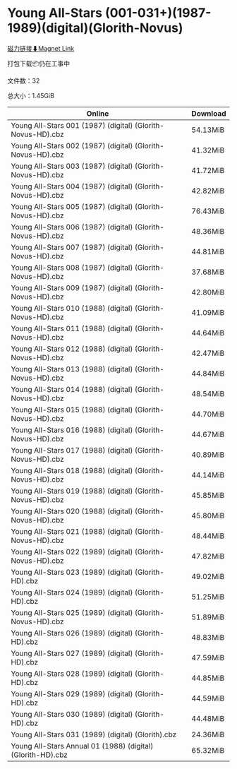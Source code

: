 # Young All-Stars (001-031+)(1987-1989)(digital)(Glorith-Novus)

[磁力链接⬇Magnet Link](magnet:?xt=urn:btih:18c90e77de30e3c259a4179f9404653da6d8f4db&dn=Young%20All-Stars%20%28001-031%2B%29%281987-1989%29%28digital%29%28Glorith-Novus%29)

打包下载📦仍在工事中

文件数：32

总大小：1.45GiB

Online | Download
--- | ---
Young All-Stars 001 (1987) (digital) (Glorith-Novus-HD).cbz | 54.13MiB
Young All-Stars 002 (1987) (digital) (Glorith-Novus-HD).cbz | 41.32MiB
Young All-Stars 003 (1987) (digital) (Glorith-Novus-HD).cbz | 41.72MiB
Young All-Stars 004 (1987) (digital) (Glorith-Novus-HD).cbz | 42.82MiB
Young All-Stars 005 (1987) (digital) (Glorith-Novus-HD).cbz | 76.43MiB
Young All-Stars 006 (1987) (digital) (Glorith-Novus-HD).cbz | 48.36MiB
Young All-Stars 007 (1987) (digital) (Glorith-Novus-HD).cbz | 44.81MiB
Young All-Stars 008 (1987) (digital) (Glorith-Novus-HD).cbz | 37.68MiB
Young All-Stars 009 (1987) (digital) (Glorith-Novus-HD).cbz | 42.80MiB
Young All-Stars 010 (1988) (digital) (Glorith-Novus-HD).cbz | 41.09MiB
Young All-Stars 011 (1988) (digital) (Glorith-Novus-HD).cbz | 44.64MiB
Young All-Stars 012 (1988) (digital) (Glorith-Novus-HD).cbz | 42.47MiB
Young All-Stars 013 (1988) (digital) (Glorith-Novus-HD).cbz | 44.84MiB
Young All-Stars 014 (1988) (digital) (Glorith-Novus-HD).cbz | 48.54MiB
Young All-Stars 015 (1988) (digital) (Glorith-Novus-HD).cbz | 44.70MiB
Young All-Stars 016 (1988) (digital) (Glorith-Novus-HD).cbz | 44.67MiB
Young All-Stars 017 (1988) (digital) (Glorith-Novus-HD).cbz | 40.89MiB
Young All-Stars 018 (1988) (digital) (Glorith-Novus-HD).cbz | 44.14MiB
Young All-Stars 019 (1988) (digital) (Glorith-Novus-HD).cbz | 45.85MiB
Young All-Stars 020 (1988) (digital) (Glorith-Novus-HD).cbz | 45.80MiB
Young All-Stars 021 (1988) (digital) (Glorith-Novus-HD).cbz | 48.44MiB
Young All-Stars 022 (1989) (digital) (Glorith-Novus-HD).cbz | 47.82MiB
Young All-Stars 023 (1989) (digital) (Glorith-HD).cbz | 49.02MiB
Young All-Stars 024 (1989) (digital) (Glorith-HD).cbz | 51.25MiB
Young All-Stars 025 (1989) (digital) (Glorith-Novus-HD).cbz | 51.89MiB
Young All-Stars 026 (1989) (digital) (Glorith-HD).cbz | 48.83MiB
Young All-Stars 027 (1989) (digital) (Glorith-HD).cbz | 47.59MiB
Young All-Stars 028 (1989) (digital) (Glorith-HD).cbz | 44.85MiB
Young All-Stars 029 (1989) (digital) (Glorith-HD).cbz | 44.59MiB
Young All-Stars 030 (1989) (digital) (Glorith-HD).cbz | 44.48MiB
Young All-Stars 031 (1989) (digital) (Glorith).cbz | 24.36MiB
Young All-Stars Annual 01 (1988) (digital) (Glorith-HD).cbz | 65.32MiB